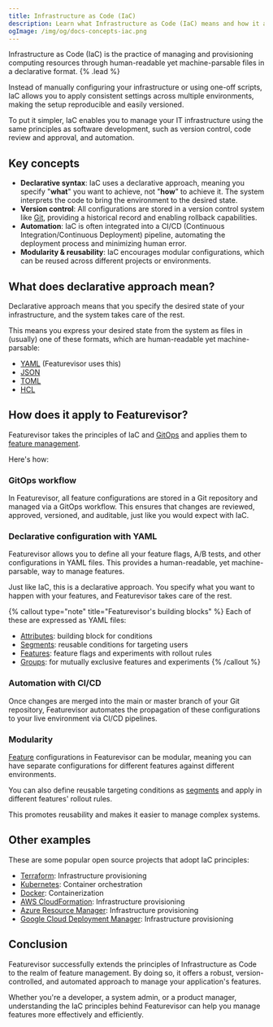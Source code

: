 ```yaml
---
title: Infrastructure as Code (IaC)
description: Learn what Infrastructure as Code (IaC) means and how it applies to Featurevisor.
ogImage: /img/og/docs-concepts-iac.png
---
```


Infrastructure as Code (IaC) is the practice of managing and provisioning computing resources through human-readable yet machine-parsable files in a declarative format. {% .lead %}

Instead of manually configuring your infrastructure or using one-off scripts, IaC allows you to apply consistent settings across multiple environments, making the setup reproducible and easily versioned.

To put it simpler, IaC enables you to manage your IT infrastructure using the same principles as software development, such as version control, code review and approval, and automation.

## Key concepts

- **Declarative syntax**: IaC uses a declarative approach, meaning you specify "**what**" you want to achieve, not "**how**" to achieve it. The system interprets the code to bring the environment to the desired state.
- **Version control**: All configurations are stored in a version control system like [Git](/docs/concepts/gitops), providing a historical record and enabling rollback capabilities.
- **Automation**: IaC is often integrated into a CI/CD (Continuous Integration/Continuous Deployment) pipeline, automating the deployment process and minimizing human error.
- **Modularity & reusability**: IaC encourages modular configurations, which can be reused across different projects or environments.

## What does declarative approach mean?

Declarative approach means that you specify the desired state of your infrastructure, and the system takes care of the rest.

This means you express your desired state from the system as files in (usually) one of these formats, which are human-readable yet machine-parsable:

- [YAML](https://en.wikipedia.org/wiki/YAML) (Featurevisor uses this)
- [JSON](https://en.wikipedia.org/wiki/JSON)
- [TOML](https://toml.io/en/)
- [HCL](https://github.com/hashicorp/hcl)

## How does it apply to Featurevisor?

Featurevisor takes the principles of IaC and [GitOps](/docs/concepts/gitops) and applies them to [feature management](/docs/feature-management).

Here's how:

### GitOps workflow

In Featurevisor, all feature configurations are stored in a Git repository and managed via a GitOps workflow. This ensures that changes are reviewed, approved, versioned, and auditable, just like you would expect with IaC.

### Declarative configuration with YAML

Featurevisor allows you to define all your feature flags, A/B tests, and other configurations in YAML files. This provides a human-readable, yet machine-parsable, way to manage features.

Just like IaC, this is a declarative approach. You specify what you want to happen with your features, and Featurevisor takes care of the rest.

{% callout type="note" title="Featurevisor's building blocks" %}
Each of these are expressed as YAML files:

- [Attributes](/docs/attributes): building block for conditions
- [Segments](/docs/segments): reusable conditions for targeting users
- [Features](/docs/features): feature flags and experiments with rollout rules
- [Groups](/docs/groups): for mutually exclusive features and experiments
{% /callout %}

### Automation with CI/CD

Once changes are merged into the main or master branch of your Git repository, Featurevisor automates the propagation of these configurations to your live environment via CI/CD pipelines.

### Modularity

[Feature](/docs/features) configurations in Featurevisor can be modular, meaning you can have separate configurations for different features against different environments.

You can also define reusable targeting conditions as [segments](/docs/segments) and apply in different features' rollout rules.

This promotes reusability and makes it easier to manage complex systems.

## Other examples

These are some popular open source projects that adopt IaC principles:

- [Terraform](https://www.terraform.io/): Infrastructure provisioning
- [Kubernetes](https://kubernetes.io/): Container orchestration
- [Docker](https://www.docker.com/): Containerization
- [AWS CloudFormation](https://aws.amazon.com/cloudformation/): Infrastructure provisioning
- [Azure Resource Manager](https://azure.microsoft.com/en-us/features/resource-manager/): Infrastructure provisioning
- [Google Cloud Deployment Manager](https://cloud.google.com/deployment-manager): Infrastructure provisioning

## Conclusion

Featurevisor successfully extends the principles of Infrastructure as Code to the realm of feature management. By doing so, it offers a robust, version-controlled, and automated approach to manage your application's features.

Whether you're a developer, a system admin, or a product manager, understanding the IaC principles behind Featurevisor can help you manage features more effectively and efficiently.
